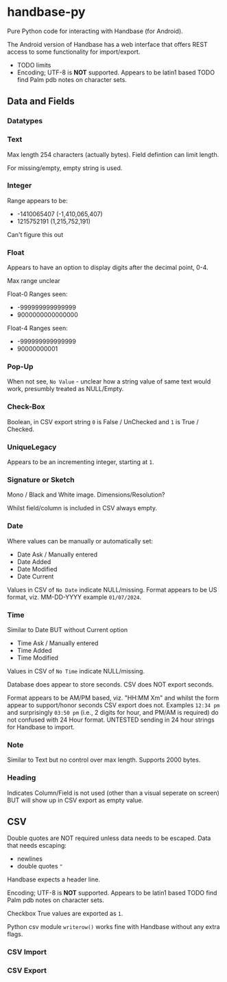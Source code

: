 # handbase-py

Pure Python code for interacting with Handbase (for Android).

The Android version of Handbase has a web interface that offers REST access to some functionality for import/export.

  * TODO limits
  * Encoding; UTF-8 is **NOT** supported. Appears to be latin1 based TODO find Palm pdb notes on character sets.

## Data and Fields

### Datatypes

### Text

Max length 254 characters (actually bytes). Field defintion can limit length.

For missing/empty, empty string is used.

### Integer

Range appears to be:

  * -1410065407 (-1,410,065,407)
  *  1215752191 (1,215,752,191)

Can't figure this out

### Float

Appears to have an option to display digits after the decimal point, 0-4.

Max range unclear

Float-0 Ranges seen:

  * -999999999999999
  * 9000000000000000

Float-4 Ranges seen:

  * -999999999999999
  * 90000000001


### Pop-Up

When not see, `No Value` - unclear how a string value of same text would work, presumbly treated as NULL/Empty.

### Check-Box

Boolean, in CSV export string `0` is False / UnChecked and `1` is True / Checked.

### UniqueLegacy

Appears to be an incrementing integer, starting at `1`.

### Signature or Sketch

Mono / Black and White image. Dimensions/Resolution?

Whilst field/column is included in CSV always empty.

### Date

Where values can be manually or automatically set:

  * Date Ask / Manually entered
  * Date Added
  * Date Modified
  * Date Current

Values in CSV of `No Date` indicate NULL/missing.
Format appears to be US format, viz. MM-DD-YYYY example `01/07/2024`.

### Time

Similar to Date BUT without Current option

  * Time Ask / Manually entered
  * Time Added
  * Time Modified

Values in CSV of `No Time` indicate NULL/missing.

Database does appear to store seconds. CSV does NOT export seconds.

Format appears to be AM/PM based, viz. "HH:MM Xm" and whilst the form appear to support/honor seconds CSV export does not. Examples `12:34 pm` and surprisingly `03:50 pm` (i.e., 2 digits for hour, and PM/AM is required) do not confused with 24 Hour format.
UNTESTED sending in 24 hour strings for Handbase to import.


### Note

Similar to Text but no control over max length. Supports 2000 bytes.

### Heading

Indicates Column/Field is not used (other than a visual seperate on screen) BUT will show up in CSV export as empty value.

## CSV

Double quotes are NOT required unless data needs to be escaped. Data that needs escaping:
  * newlines
  * double quotes `"`

Handbase expects a header line.

Encoding; UTF-8 is **NOT** supported. Appears to be latin1 based TODO find Palm pdb notes on character sets.

Checkbox True values are exported as `1`.

Python csv module `writerow()` works fine with Handbase without any extra flags.

### CSV Import
### CSV Export

